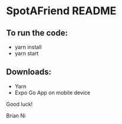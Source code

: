 # SpotAFriend README
## To run the code:
- yarn install
- yarn start

## Downloads:
- Yarn
- Expo Go App on mobile device

Good luck!

Brian Ni
